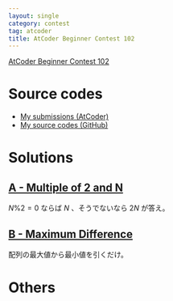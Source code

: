 ```yaml
---
layout: single
category: contest
tag: atcoder
title: AtCoder Beginner Contest 102
---
```


[AtCoder Beginner Contest 102](https://atcoder.jp/contests/abc102)

# Source codes

- [My submissions (AtCoder)](https://atcoder.jp/contests/abc102/submissions?f.User=kazunetakahashi)
- [My source codes (GitHub)](https://github.com/kazunetakahashi/atcoder/tree/master/2018/1101_ABC102)

# Solutions

## [A - Multiple of 2 and N](https://atcoder.jp/contests/abc102/tasks/abc102_a)

$N \% 2 = 0$ ならば $N$ 、そうでないなら $2N$ が答え。

## [B - Maximum Difference](https://atcoder.jp/contests/abc102/tasks/abc102_b)

配列の最大値から最小値を引くだけ。

# Others
